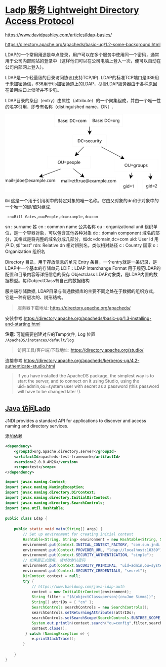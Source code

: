 
# [Ladp 服务  Lightweight Directory Access Protocol](https://ldap.com/learn-about-ldap/)

<https://www.davidpashley.com/articles/ldap-basics/>

<https://directory.apache.org/apacheds/basic-ug/1.2-some-background.html>

LDAP的一个常用用途是单点登录，用户可以在多个服务中使用同一个密码，通常用于公司内部网站的登录中（这样他们可以在公司电脑上登入一次，便可以自动在公司内部网上登入）。

LDAP是一个轻量级的目录访问协议(支持TCP/IP).
LDAP的标准TCP端口是389用于未加密通信，636用于tls加密通道上的LDAP，尽管LDAP服务器由于各种原因在备用端口上侦听并不少见。

LDAP目录的条目（entry）由属性（attribute）的一个聚集组成，并由一个唯一性的名字引用，即专有名称（distinguished name，DN）.

![Ldap.svg](./Ldap.svg)

`DN` 这是一个用于引用树中的特定对象的唯一名称。它由父对象的dn和子对象中的一个唯一的键/值对组成.

```dn
 cn=Bill Gates,ou=People,dc=example,dc=com
```

sn : surname 姓
cn : common name 公共名称
ou : organizational unit 组织单位，是一个容器对象，可以包含其他各种对象
dc : domain component 域名的部分，其格式是将完整的域名分成几部分，如dc=domain,dc=com
uid: User Id  用户ID, 如"test"
rdn: Relative dn 相对辨别名，类似相对路径
c  : Country   国家
o  : Organization   组织名

Directory   目录，用于存放信息的单元
Entry 条目，一个entry就是一条记录，是LDAP中一个基本的存储单元
LDIF：LDAP Interchange Format  用于规范LDAP的配置和目录内容等详细信息的保存
Objectclass  LDAP对象类，是LDAP内置的数据模型。每种objectClass有自己的数据结构

服务端存储数据, LDAP目录与普通数据库的主要不同之处在于数据的组织方式，它是一种有层次的、树形结构。

>服务器下载地址: <https://directory.apache.org/apacheds/>  

安装参考:<https://directory.apache.org/apacheds/basic-ug/1.3-installing-and-starting.html>

__注意__: 可能需要创建对应的Temp文件, Log 位置 `/ApacheDS/instances/default/log`

>访问工具(客户端)下载地址: <https://directory.apache.org/studio/>

连接参考 <https://directory.apache.org/apacheds/kerberos-ug/4.2-authenticate-studio.html>

> If you have installed the ApacheDS package, the simplest way is to start the server, and to connect on it using Studio, using the uid=admin,ou=system user with secret as a password (this password will have to be changed later !).

## [Java 访问Ladp](https://www.baeldung.com/java-ldap-auth)

JNDI provides a standard API for applications to discover and access naming and directory services.

添加依赖

```xml
<dependency>
    <groupId>org.apache.directory.server</groupId>
    <artifactId>apacheds-test-framework</artifactId>
    <version>2.0.0.AM26</version>
    <scope>test</scope>
</dependency>
```

```java
import javax.naming.Context;
import javax.naming.NamingException;
import javax.naming.directory.DirContext;
import javax.naming.directory.InitialDirContext;
import javax.naming.directory.SearchControls;
import java.util.Hashtable;

public class Ldap {

    public static void main(String[] args) {
        // Set up environment for creating initial context
        Hashtable<String, String> environment = new Hashtable<String, String>();
        environment.put(Context.INITIAL_CONTEXT_FACTORY, "com.sun.jndi.ldap.LdapCtxFactory");
        environment.put(Context.PROVIDER_URL, "ldap://localhost:10389");
        environment.put(Context.SECURITY_AUTHENTICATION, "simple");
        // 如果要正式使用, 请修改默认密码
        environment.put(Context.SECURITY_PRINCIPAL, "uid=admin,ou=system");
        environment.put(Context.SECURITY_CREDENTIALS, "secret");
        DirContext context = null;
        try {
            // https://www.baeldung.com/java-ldap-auth
            context = new InitialDirContext(environment);
            String filter = "(&(objectClass=person)(cn=Joe Simms))";
            String[] attrIDs = { "cn" };
            SearchControls searchControls = new SearchControls();
            searchControls.setReturningAttributes(attrIDs);
            searchControls.setSearchScope(SearchControls.SUBTREE_SCOPE);
            System.out.println(context.search("ou=config",filter,searchControls));
            context.close();
         } catch (NamingException e) {
            e.printStackTrace();
        }

    }
}
```
